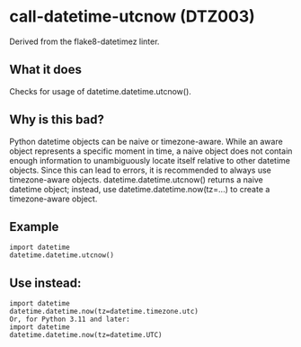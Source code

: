 # call-datetime-utcnow (DTZ003)
Derived from the flake8-datetimez linter.
## What it does
Checks for usage of datetime.datetime.utcnow().
## Why is this bad?
Python datetime objects can be naive or timezone-aware. While an aware
object represents a specific moment in time, a naive object does not
contain enough information to unambiguously locate itself relative to other
datetime objects. Since this can lead to errors, it is recommended to
always use timezone-aware objects.
datetime.datetime.utcnow() returns a naive datetime object; instead, use
datetime.datetime.now(tz=...) to create a timezone-aware object.
## Example
```
import datetime
datetime.datetime.utcnow()
```
## Use instead:
```
import datetime
datetime.datetime.now(tz=datetime.timezone.utc)
Or, for Python 3.11 and later:
import datetime
datetime.datetime.now(tz=datetime.UTC)
```